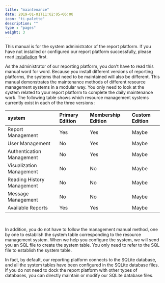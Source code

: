 ```yaml
---
title: "maintenance"
date: 2019-01-01T11:02:05+06:00
icon: "ti-palette"
description: ""
type : "pages"
weight: 3
---
```


This manual is for the system administrator of the report platform. If you have not installed or configured our report platform successfully, please read [installation](/installation) first.  
  
As the administrator of our reporting platform, you don't have to read this manual word for word. Because you install different versions of reporting platforms, the systems that need to be maintained will also be different. This manual demonstrates the maintenance methods of different resource management systems in a modular way. You only need to look at the system related to your report platform to complete the daily maintenance work. The following table shows which resource management systems currently exist in each of the three versions :    
  
system                        | Primary Edition        | Membership Edition       | Custom Edition  
:---------------------------- | :----------------------| :------------------------| :-----------------  
Report Management             | Yes                    | Yes                      | Maybe  
User Management               | No                     | Yes                      | Maybe  
Authentication Management     | No                     | Yes                      | Maybe  
Visualization Management      | No                     | No                       | Maybe  
Reading History Management    | No                     | No                       | Maybe   
Message Management            | No                     | No                       | Maybe  
Available Reports             | Yes                   | Yes                       | Maybe
<br>

In addition, you do not have to follow the management manual method, one by one to establish the system table corresponding to the resource management system. When we help you configure the system, we will send you an SQL file to create the system table. You only need to refer to the SQL file to establish the system table.  

In fact, by default, our reporting platform connects to the SQLite database, and all the system tables have been configured in the SQLite database files. If you do not need to dock the report platform with other types of databases, you can directly maintain or modify our SQLite database files. 
